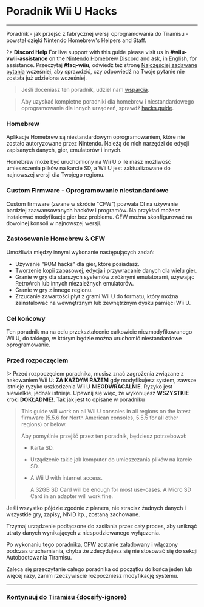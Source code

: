 # Poradnik Wii U Hacks
---
Poradnik - jak przejść z fabrycznej wersji oprogramowania do Tiramisu - powstał dzięki Nintendo Homebrew's Helpers and Staff.

?> **Discord Help** For live support with this guide please visit us in **#wiiu-vwii-assistance** on the [Nintendo Homebrew Discord](https://discord.gg/C29hYvh) and ask, in English, for assistance. Przeczytaj **#faq-wiiu**, odwiedź też stronę [Najczęściej zadawane pytania](faq) wcześniej, aby sprawdzić, czy odpowiedź na Twoje pytanie nie została już udzielona wcześniej.

> Jeśli doceniasz ten poradnik, udziel nam [wsparcia](donations).

> Aby uzyskać kompletne poradniki dla homebrew i niestandardowego oprogramowania dla innych urządzeń, sprawdź [hacks.guide](https://hacks.guide).

### Homebrew

Aplikacje Homebrew są niestandardowym oprogramowaniem, które nie zostało autoryzowane przez Nintendo. Należą do nich narzędzi do edycji zapisanych danych, gier, emulatorów i innych.

Homebrew może być uruchomiony na Wii U o ile masz możliwość umieszczenia plików na karcie SD, a Wii U jest zaktualizowane do najnowszej wersji dla Twojego regionu.

### Custom Firmware - Oprogramowanie niestandardowe

Custom firmware (zwane w skrócie "CFW") pozwala CI na używanie bardziej zaawansowanych hacków i programów. Na przykład możesz instalować modyfikacje gier bez problemu. CFW można skonfigurować na dowolnej konsoli w najnowszej wersji.

### Zastosowanie Homebrew & CFW

Umożliwia między innymi wykonanie następujących zadań:

- Używanie "ROM hacks" dla gier, które posiadasz.
- Tworzenie kopii zapasowej, edycja i przywracanie danych dla wielu gier.
- Granie w gry dla starszych systemów z różnymi emulatorami, używając RetroArch lub innych niezależnych emulatorów.
- Granie w gry z innego regionu.
- Zrzucanie zawartości płyt z grami Wii U do formatu, który można zainstalować na wewnętrznym lub zewnętrznym dysku pamięci Wii U.


### Cel końcowy

Ten poradnik ma na celu przekształcenie całkowicie niezmodyfikowanego Wii U, do takiego, w którym będzie można uruchomić niestandardowe oprogramowanie.

### Przed rozpoczęciem

!> Przed rozpoczęciem poradnika, musisz znać zagrożenia związane z hakowaniem Wii U: **ZA KAŻDYM RAZEM** gdy modyfikujesz system, zawsze istnieje ryzyko uszkodzenia Wii U **NIEODWRACALNIE**. Ryzyko jest niewielkie, jednak istnieje. Upewnij się więc, że wykonujesz **WSZYSTKIE** kroki **DOKŁADNIE!**. Tak jak jest to opisane w poradniku
>
> This guide will work on all Wii U consoles in all regions on the latest firmware (5.5.6 for North American consoles, 5.5.5 for all other regions) or below.
> 
> Aby pomyślnie przejść przez ten poradnik, będziesz potrzebował:
> 
> - Karta SD.
> - Urządzenie takie jak komputer do umieszczania plików na karcie SD.
> - A Wii U with internet access.
>     
>     A 32GB SD Card will be enough for most use-cases. A Micro SD Card in an adapter will work fine.

Jeśli wszystko pójdzie zgodnie z planem, nie stracisz żadnych danych i wszystkie gry, zapisy, NNID itp., zostaną zachowane.

Trzymaj urządzenie podłączone do zasilania przez cały proces, aby uniknąć utraty danych wynikających z niespodziewanego wyłączenia.

Po wykonaniu tego poradnika, CFW zostanie załadowany i włączony podczas uruchamiania, chyba że zdecydujesz się nie stosować się do sekcji Autobootowania Tiramisu.

Zaleca się przeczytanie całego poradnika od początku do końca jeden lub więcej razy, zanim rzeczywiście rozpoczniesz modyfikację systemu.

---

### [Kontynuuj do Tiramisu](tiramisu/sd-preparation) {docsify-ignore}
